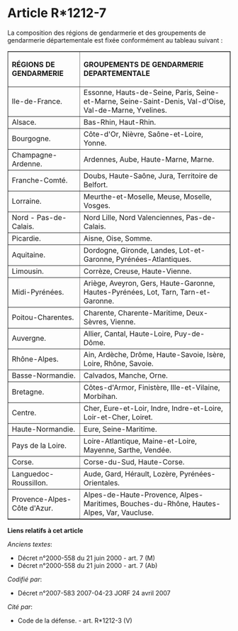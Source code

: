 # Article R*1212-7

La composition des régions de gendarmerie et des groupements de gendarmerie départementale est fixée conformément au tableau
suivant :

<table border="1">
  <tbody>
    <tr>
      <td>

**RÉGIONS DE GENDARMERIE**

</td>
      <td>

**GROUPEMENTS DE GENDARMERIE DEPARTEMENTALE**

</td>
    </tr>
    <tr>
      <td>Ile-de-France.</td>
      <td>Essonne, Hauts-de-Seine, Paris, Seine-et-Marne, Seine-Saint-Denis, Val-d'Oise, Val-de-Marne, Yvelines.</td>
    </tr>
    <tr>
      <td>Alsace.</td>
      <td>Bas-Rhin, Haut-Rhin.</td>
    </tr>
    <tr>
      <td>Bourgogne.</td>
      <td>Côte-d'Or, Nièvre, Saône-et-Loire, Yonne.</td>
    </tr>
    <tr>
      <td>Champagne-Ardenne.</td>
      <td>Ardennes, Aube, Haute-Marne, Marne.</td>
    </tr>
    <tr>
      <td>Franche-Comté.</td>
      <td>Doubs, Haute-Saône, Jura, Territoire de Belfort.</td>
    </tr>
    <tr>
      <td>Lorraine.</td>
      <td>Meurthe-et-Moselle, Meuse, Moselle, Vosges.</td>
    </tr>
    <tr>
      <td>Nord - Pas-de-Calais.</td>
      <td>Nord Lille, Nord Valenciennes, Pas-de-Calais.</td>
    </tr>
    <tr>
      <td>Picardie.</td>
      <td>Aisne, Oise, Somme.</td>
    </tr>
    <tr>
      <td>Aquitaine.</td>
      <td>Dordogne, Gironde, Landes, Lot-et-Garonne, Pyrénées-Atlantiques.</td>
    </tr>
    <tr>
      <td>Limousin.</td>
      <td>Corrèze, Creuse, Haute-Vienne.</td>
    </tr>
    <tr>
      <td>Midi-Pyrénées.</td>
      <td>Ariège, Aveyron, Gers, Haute-Garonne, Hautes-Pyrénées, Lot, Tarn, Tarn-et-Garonne.</td>
    </tr>
    <tr>
      <td>Poitou-Charentes.</td>
      <td>Charente, Charente-Maritime, Deux-Sèvres, Vienne.</td>
    </tr>
    <tr>
      <td>Auvergne.</td>
      <td>Allier, Cantal, Haute-Loire, Puy-de-Dôme.</td>
    </tr>
    <tr>
      <td>Rhône-Alpes.</td>
      <td>Ain, Ardèche, Drôme, Haute-Savoie, Isère, Loire, Rhône, Savoie.</td>
    </tr>
    <tr>
      <td>Basse-Normandie.</td>
      <td>Calvados, Manche, Orne.</td>
    </tr>
    <tr>
      <td>Bretagne.</td>
      <td>Côtes-d'Armor, Finistère, Ille-et-Vilaine, Morbihan.</td>
    </tr>
    <tr>
      <td>Centre.</td>
      <td>Cher, Eure-et-Loir, Indre, Indre-et-Loire, Loir-et-Cher, Loiret.</td>
    </tr>
    <tr>
      <td>Haute-Normandie.</td>
      <td>Eure, Seine-Maritime.</td>
    </tr>
    <tr>
      <td>Pays de la Loire.</td>
      <td>Loire-Atlantique, Maine-et-Loire, Mayenne, Sarthe, Vendée.</td>
    </tr>
    <tr>
      <td>Corse.</td>
      <td>Corse-du-Sud, Haute-Corse.</td>
    </tr>
    <tr>
      <td>Languedoc-Roussillon.</td>
      <td>Aude, Gard, Hérault, Lozère, Pyrénées-Orientales.</td>
    </tr>
    <tr>
      <td>Provence-Alpes-Côte d'Azur.</td>
      <td>Alpes-de-Haute-Provence, Alpes-Maritimes, Bouches-du-Rhône, Hautes-Alpes, Var, Vaucluse.</td>
    </tr>
  </tbody>
</table>

**Liens relatifs à cet article**

_Anciens textes_:

  - Décret n°2000-558 du 21 juin 2000 - art. 7 (M)
  - Décret n°2000-558 du 21 juin 2000 - art. 7 (Ab)

_Codifié par_:

  - Décret n°2007-583 2007-04-23 JORF 24 avril 2007

_Cité par_:

  - Code de la défense. - art. R*1212-3 (V)
